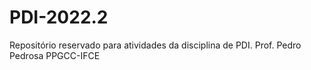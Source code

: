 # PDI-2022.2
Repositório reservado para atividades da disciplina de PDI.
Prof. Pedro Pedrosa
PPGCC-IFCE

